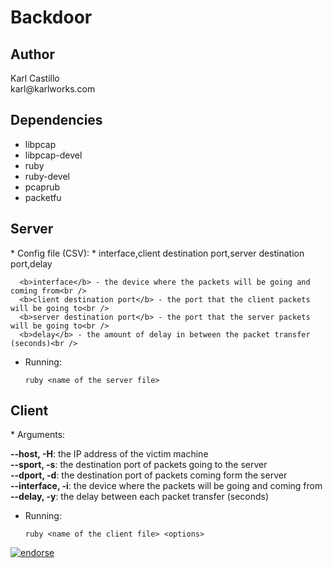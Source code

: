 <h1>Backdoor</h1>

<h2> Author</h2>
Karl Castillo<br />
karl@karlworks.com

<h2>Dependencies</h2>

* libpcap
* libpcap-devel
* ruby
* ruby-devel
* pcaprub
* packetfu

<h2>Server</h2>
* Config file (CSV):
 * interface,client destination port,server destination port,delay

      <b>interface</b> - the device where the packets will be going and coming from<br />
      <b>client destination port</b> - the port that the client packets will be going to<br />
      <b>server destination port</b> - the port that the server packets will be going to<br />
      <b>delay</b> - the amount of delay in between the packet transfer (seconds)<br />

 * Running:

      ```ruby <name of the server file>```

<h2>Client</h2>
* Arguments:

  <b>--host, -H</b>: the IP address of the victim machine<br />
  <b>--sport, -s</b>: the destination port of packets going to the server<br />
  <b>--dport, -d</b>: the destination port of packets coming form the server<br />
  <b>--interface, -i</b>: the device where the packets will be going and coming from<br />
  <b>--delay, -y</b>: the delay between each packet transfer (seconds)
	
* Running:
	
	```ruby <name of the client file> <options>```
	
[![endorse](http://api.coderwall.com/koralarts/endorsecount.png)](http://coderwall.com/koralarts)